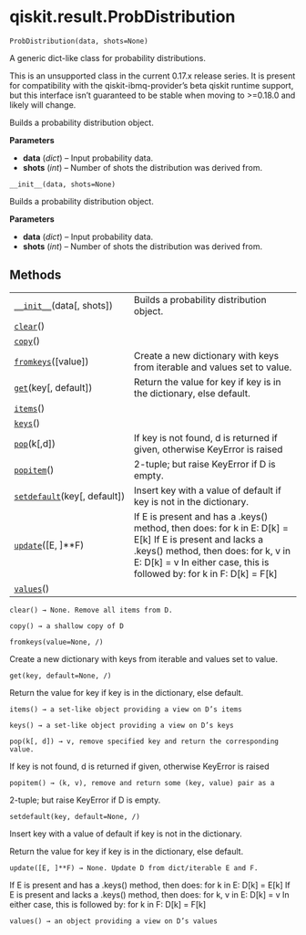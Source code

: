 # qiskit.result.ProbDistribution

`ProbDistribution(data, shots=None)`

A generic dict-like class for probability distributions.

<Admonition title="Warning" type="caution">
  This is an unsupported class in the current 0.17.x release series. It is present for compatibility with the qiskit-ibmq-provider’s beta qiskit runtime support, but this interface isn’t guaranteed to be stable when moving to >=0.18.0 and likely will change.
</Admonition>

Builds a probability distribution object.

**Parameters**

*   **data** (*dict*) – Input probability data.
*   **shots** (*int*) – Number of shots the distribution was derived from.

`__init__(data, shots=None)`

Builds a probability distribution object.

**Parameters**

*   **data** (*dict*) – Input probability data.
*   **shots** (*int*) – Number of shots the distribution was derived from.

## Methods

|                                                                                                                         |                                                                                                                                                                                                                               |
| ----------------------------------------------------------------------------------------------------------------------- | ----------------------------------------------------------------------------------------------------------------------------------------------------------------------------------------------------------------------------- |
| [`__init__`](#qiskit.result.ProbDistribution.__init__ "qiskit.result.ProbDistribution.__init__")(data\[, shots])        | Builds a probability distribution object.                                                                                                                                                                                     |
| [`clear`](#qiskit.result.ProbDistribution.clear "qiskit.result.ProbDistribution.clear")()                               |                                                                                                                                                                                                                               |
| [`copy`](#qiskit.result.ProbDistribution.copy "qiskit.result.ProbDistribution.copy")()                                  |                                                                                                                                                                                                                               |
| [`fromkeys`](#qiskit.result.ProbDistribution.fromkeys "qiskit.result.ProbDistribution.fromkeys")(\[value])              | Create a new dictionary with keys from iterable and values set to value.                                                                                                                                                      |
| [`get`](#qiskit.result.ProbDistribution.get "qiskit.result.ProbDistribution.get")(key\[, default])                      | Return the value for key if key is in the dictionary, else default.                                                                                                                                                           |
| [`items`](#qiskit.result.ProbDistribution.items "qiskit.result.ProbDistribution.items")()                               |                                                                                                                                                                                                                               |
| [`keys`](#qiskit.result.ProbDistribution.keys "qiskit.result.ProbDistribution.keys")()                                  |                                                                                                                                                                                                                               |
| [`pop`](#qiskit.result.ProbDistribution.pop "qiskit.result.ProbDistribution.pop")(k\[,d])                               | If key is not found, d is returned if given, otherwise KeyError is raised                                                                                                                                                     |
| [`popitem`](#qiskit.result.ProbDistribution.popitem "qiskit.result.ProbDistribution.popitem")()                         | 2-tuple; but raise KeyError if D is empty.                                                                                                                                                                                    |
| [`setdefault`](#qiskit.result.ProbDistribution.setdefault "qiskit.result.ProbDistribution.setdefault")(key\[, default]) | Insert key with a value of default if key is not in the dictionary.                                                                                                                                                           |
| [`update`](#qiskit.result.ProbDistribution.update "qiskit.result.ProbDistribution.update")(\[E, ]\*\*F)                 | If E is present and has a .keys() method, then does: for k in E: D\[k] = E\[k] If E is present and lacks a .keys() method, then does: for k, v in E: D\[k] = v In either case, this is followed by: for k in F: D\[k] = F\[k] |
| [`values`](#qiskit.result.ProbDistribution.values "qiskit.result.ProbDistribution.values")()                            |                                                                                                                                                                                                                               |

`clear() → None. Remove all items from D.`

`copy() → a shallow copy of D`

`fromkeys(value=None, /)`

Create a new dictionary with keys from iterable and values set to value.

`get(key, default=None, /)`

Return the value for key if key is in the dictionary, else default.

`items() → a set-like object providing a view on D’s items`

`keys() → a set-like object providing a view on D’s keys`

`pop(k[, d]) → v, remove specified key and return the corresponding value.`

If key is not found, d is returned if given, otherwise KeyError is raised

`popitem() → (k, v), remove and return some (key, value) pair as a`

2-tuple; but raise KeyError if D is empty.

`setdefault(key, default=None, /)`

Insert key with a value of default if key is not in the dictionary.

Return the value for key if key is in the dictionary, else default.

`update([E, ]**F) → None. Update D from dict/iterable E and F.`

If E is present and has a .keys() method, then does: for k in E: D\[k] = E\[k] If E is present and lacks a .keys() method, then does: for k, v in E: D\[k] = v In either case, this is followed by: for k in F: D\[k] = F\[k]

`values() → an object providing a view on D’s values`
